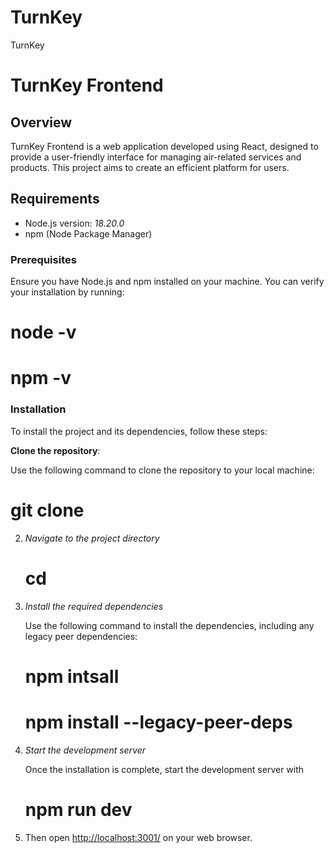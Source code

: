 # TurnKey
TurnKey


# TurnKey Frontend 

## Overview

TurnKey Frontend is a web application developed using React, designed to provide a user-friendly interface for managing air-related services and products. This project aims to create an efficient platform for users.


## Requirements

- Node.js version: *18.20.0*
- npm (Node Package Manager)


### Prerequisites

Ensure you have Node.js and npm installed on your machine. You can verify your installation by running:
# node -v
# npm -v

### Installation

To install the project and its dependencies, follow these steps:

**Clone the repository**:

   Use the following command to clone the repository to your local machine:
   # git clone <repository-url>

2. *Navigate to the project directory*

    # cd <folder-name>

3. *Install the required dependencies*

    Use the following command to install the dependencies, including any legacy peer dependencies:
    # npm intsall
    # npm install --legacy-peer-deps

4. *Start the development server*

    Once the installation is complete, start the development server with
    # npm run dev 

5. Then open [http://localhost:3001/](http://localhost:3001/) on your web browser.